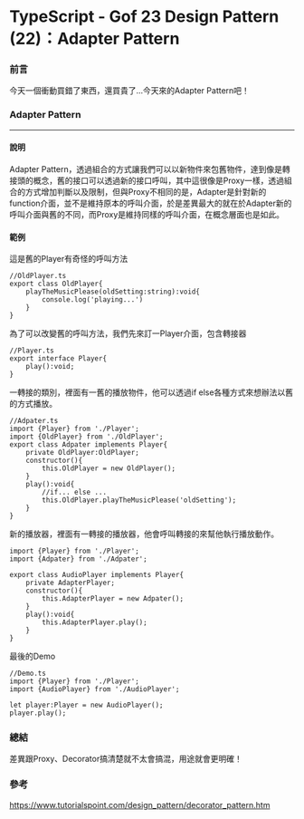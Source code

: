 # TypeScript - Gof 23 Design Pattern (22)：Adapter Pattern
### 前言
今天一個衝動買錯了東西，還買貴了...今天來的Adapter Pattern吧！

### Adapter Pattern
---
#### 說明
Adapter Pattern，透過組合的方式讓我們可以以新物件來包舊物件，達到像是轉接頭的概念，舊的接口可以透過新的接口呼叫，其中這很像是Proxy一樣，透過組合的方式增加判斷以及限制，但與Proxy不相同的是，Adapter是針對新的function介面，並不是維持原本的呼叫介面，於是差異最大的就在於Adapter新的呼叫介面與舊的不同，而Proxy是維持同樣的呼叫介面，在概念層面也是如此。

#### 範例
這是舊的Player有奇怪的呼叫方法
```
//OldPlayer.ts
export class OldPlayer{
    playTheMusicPlease(oldSetting:string):void{
        console.log('playing...')
    }
}
```

為了可以改變舊的呼叫方法，我們先來訂一Player介面，包含轉接器
```
//Player.ts
export interface Player{
    play():void;
}
```

一轉接的類別，裡面有一舊的播放物件，他可以透過if else各種方式來想辦法以舊的方式播放。
```
//Adpater.ts
import {Player} from './Player';
import {OldPlayer} from './OldPlayer';
export class Adpater implements Player{
    private OldPlayer:OldPlayer;
    constructor(){
        this.OldPlayer = new OldPlayer();
    }
    play():void{
        //if... else ...
        this.OldPlayer.playTheMusicPlease('oldSetting');
    }
}
```

新的播放器，裡面有一轉接的播放器，他會呼叫轉接的來幫他執行播放動作。
```
import {Player} from './Player';
import {Adpater} from './Adpater';

export class AudioPlayer implements Player{
    private AdapterPlayer;
    constructor(){
        this.AdapterPlayer = new Adpater();
    }
    play():void{
        this.AdapterPlayer.play();
    }
}
```

最後的Demo
```
//Demo.ts
import {Player} from './Player';
import {AudioPlayer} from './AudioPlayer';

let player:Player = new AudioPlayer();
player.play();
```

### 總結
差異跟Proxy、Decorator搞清楚就不太會搞混，用途就會更明確！

### 參考
https://www.tutorialspoint.com/design_pattern/decorator_pattern.htm

